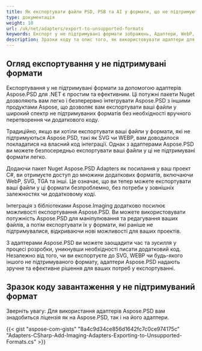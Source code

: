 ```yaml
---
title: Як експортувати файли PSD, PSB та AI у формати, що не підтримуються Aspose.PSD
type: документація
weight: 10
url: /uk/net/adapters/export-to-unsupported-formats
keywords: Експорт у не підтримувані формати зображень, Адаптери, WebP, SVG, PNG, JPEG, TIFF, GIF, BMP
description: Зразки коду та опис того, як використовувати адаптери для експортування файлів PSD, PSB та AI у формати, що не підтримуються Aspose.PSD
---
```


## Огляд експортування у не підтримувані формати

Експортування у не підтримувані формати за допомогою адаптерів Aspose.PSD для .NET є простим та ефективним. Ці потужні пакети Nuget дозволяють вам легко і безперервно інтегрувати Aspose.PSD з іншими продуктами Aspose, що дозволяє вам експортувати ваші файли у широкий спектр не підтримуваних форматів без необхідності вручного перетворення чи додаткового коду.

Традиційно, якщо ви хотіли експортувати ваші файли у формати, які не підтримуються Aspose.PSD, такі як SVG чи WEBP, вам доводилося покладатися на власний код інтеграції. Однак з адаптерами Aspose.PSD ви можете безпосередньо експортувати ваші файли у ці не підтримувані формати легко.

Додаючи пакет Nuget Aspose.PSD Adapters як посилання у ваш проект C#, ви отримуєте доступ до множини додаткових форматів, включаючи WebP, SVG, TGA та інші. Це означає, що ви тепер можете експортувати ваші файли у ці формати безпроблемно, без потреби у зовнішніх залежностях чи додатковому коді.

Інтеграція з бібліотеками Aspose.Imaging додатково посилює можливості експортування Aspose.PSD. Ви можете використовувати потужність Aspose.PSD для маніпулювання та редагування ваших файлів, а потім експортувати їх у формати, які раніше не підтримувалися, відкриваючи нові можливості для ваших проектів.

З адаптерами Aspose.PSD ви можете заощадити час та зусилля у процесі розробки, уникнувши необхідності писати додатковий код. Незалежно від того, чи ви експортуєте до SVG, WEBP чи будь-якого іншого не підтримуваного формату, адаптери Aspose.PSD надають зручне та ефективне рішення для ваших потреб у експортуванні.

## Зразок коду завантаження у не підтримуваний формат

Зверніть увагу: Для використання адаптерів Aspose.PSD вам знадобиться ліцензія як на Aspose.PSD, так і на його адаптери.

{{< gist "aspose-com-gists" "8a4c9d34ce856d1642fc7c0ce974175c" "Adapters-CSharp-Add-Imaging-Adapters-Exporting-to-Unsupported-Formats.cs" >}}
